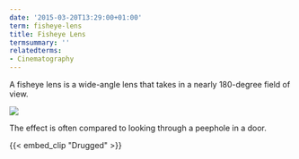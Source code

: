 ```yaml
---
date: '2015-03-20T13:29:00+01:00'
term: fisheye-lens
title: Fisheye Lens
termsummary: ''
relatedterms:
- Cinematography
---
```


A fisheye lens is a wide-angle lens that takes in a nearly 180-degree field of view. 

<!--more-->

<div class="widget-image">
    <img src="/img/assets/fisheye.jpg" />
</div>

The effect is often compared to looking through a peephole in a door.

{{< embed_clip "Drugged" >}}

